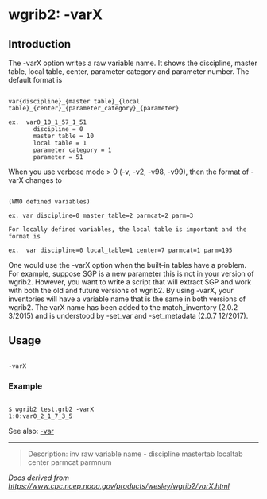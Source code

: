 # wgrib2: -varX

## Introduction

The -varX option writes a raw variable name. It
shows the discipline, master table, local table, center, parameter category
and parameter number. The default format is

```

var{discipline}_{master table}_{local table}_{center}_{parameter_category}_{parameter}

ex.  var0_10_1_57_1_51
       discipline = 0
       master table = 10
       local table = 1
       parameter category = 1
       parameter = 51

```

When you use verbose mode > 0 (-v, -v2, -v98, -v99), then the format
of -varX changes to

```

(WMO defined variables)

ex. var discipline=0 master_table=2 parmcat=2 parm=3

For locally defined variables, the local table is important and the format is

ex.  var discipline=0 local_table=1 center=7 parmcat=1 parm=195

```

One would use the -varX option when
the built-in tables have a problem. For example, suppose SGP
is a new parameter this is not in your version of wgrib2.
However, you want to write a script that will extract SGP
and work with both the
old and future versions of wgrib2. By using
-varX, your inventories will have a variable
name that is the same in both versions of wgrib2. The varX name
has been added to the match_inventory (2.0.2 3/2015) and is
understood by -set_var and -set_metadata (2.0.7 12/2017).

## Usage

```

-varX

```

### Example

```

$ wgrib2 test.grb2 -varX
1:0:var0_2_1_7_3_5

```

See also: [-var](./var.md)

---

> Description: inv raw variable name - discipline mastertab localtab center parmcat parmnum

_Docs derived from <https://www.cpc.ncep.noaa.gov/products/wesley/wgrib2/varX.html>_
